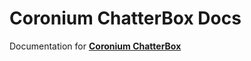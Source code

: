 # Coronium ChatterBox Docs

Documentation for __[Coronium ChatterBox](https://github.com/develephant/coronium-chatterbox)__ 
